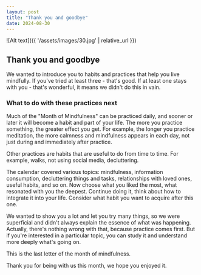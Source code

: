 ```yaml
---
layout: post
title: "Thank you and goodbye"
date: 2024-08-30
---
```


![Alt text]({{ '/assets/images/30.jpg' | relative_url }})

## Thank you and goodbye

We wanted to introduce you to habits and practices that help you live mindfully. If you've tried at least three - that's good. If at least one stays with you - that's wonderful, it means we didn't do this in vain.

### What to do with these practices next

Much of the "Month of Mindfulness" can be practiced daily, and sooner or later it will become a habit and part of your life. The more you practice something, the greater effect you get. For example, the longer you practice meditation, the more calmness and mindfulness appears in each day, not just during and immediately after practice.

Other practices are habits that are useful to do from time to time. For example, walks, not using social media, decluttering.

The calendar covered various topics: mindfulness, information consumption, decluttering things and tasks, relationships with loved ones, useful habits, and so on. Now choose what you liked the most, what resonated with you the deepest. Continue doing it, think about how to integrate it into your life. Consider what habit you want to acquire after this one.

We wanted to show you a lot and let you try many things, so we were superficial and didn't always explain the essence of what was happening. Actually, there's nothing wrong with that, because practice comes first. But if you're interested in a particular topic, you can study it and understand more deeply what's going on.

This is the last letter of the month of mindfulness.

Thank you for being with us this month, we hope you enjoyed it.
